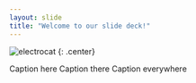 ```yaml
---
layout: slide
title: "Welcome to our slide deck!"
---
```


![electrocat](https://octodex.github.com/electrocat.png)
{: .center}

Caption here Caption there Caption everywhere
